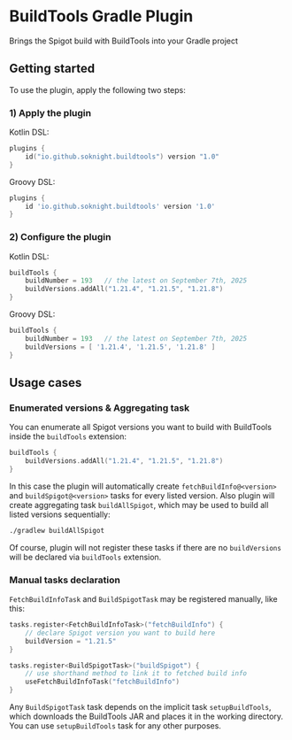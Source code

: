 # BuildTools Gradle Plugin
Brings the Spigot build with BuildTools into your Gradle project

## Getting started
To use the plugin, apply the following two steps:

### 1) Apply the plugin
Kotlin DSL:
```kotlin
plugins {
    id("io.github.soknight.buildtools") version "1.0"
}
```

Groovy DSL:
```groovy
plugins {
    id 'io.github.soknight.buildtools' version '1.0'
}
```

### 2) Configure the plugin
Kotlin DSL:
```kotlin
buildTools {
    buildNumber = 193   // the latest on September 7th, 2025
    buildVersions.addAll("1.21.4", "1.21.5", "1.21.8")
}
```

Groovy DSL:
```groovy
buildTools {
    buildNumber = 193   // the latest on September 7th, 2025
    buildVersions = [ '1.21.4', '1.21.5', '1.21.8' ]
}
```

## Usage cases

### Enumerated versions & Aggregating task
You can enumerate all Spigot versions you want to build with BuildTools inside the `buildTools` extension:
```kotlin
buildTools {
    buildVersions.addAll("1.21.4", "1.21.5", "1.21.8")
}
```

In this case the plugin will automatically create `fetchBuildInfo@<version>` and `buildSpigot@<version>` tasks for every listed version.
Also plugin will create aggregating task `buildAllSpigot`, which may be used to build all listed versions sequentially:
```bash
./gradlew buildAllSpigot
```

Of course, plugin will not register these tasks if there are no `buildVersions` will be declared via `buildTools` extension.

### Manual tasks declaration
`FetchBuildInfoTask` and `BuildSpigotTask` may be registered manually, like this:
```kotlin
tasks.register<FetchBuildInfoTask>("fetchBuildInfo") {
    // declare Spigot version you want to build here
    buildVersion = "1.21.5"
}

tasks.register<BuildSpigotTask>("buildSpigot") {
    // use shorthand method to link it to fetched build info
    useFetchBuildInfoTask("fetchBuildInfo")
}
```
Any `BuildSpigotTask` task depends on the implicit task `setupBuildTools`, which downloads the BuildTools JAR and places it in the working directory.
You can use `setupBuildTools` task for any other purposes.
